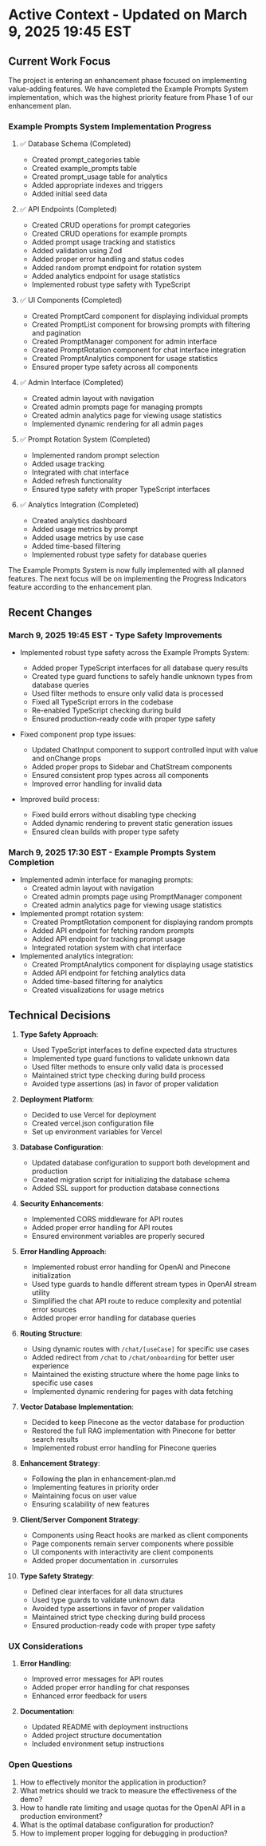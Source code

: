 # Active Context - Updated on March 9, 2025 19:45 EST

## Current Work Focus

The project is entering an enhancement phase focused on implementing value-adding features. We have completed the Example Prompts System implementation, which was the highest priority feature from Phase 1 of our enhancement plan.

### Example Prompts System Implementation Progress

1. ✅ Database Schema (Completed)

   - Created prompt_categories table
   - Created example_prompts table
   - Created prompt_usage table for analytics
   - Added appropriate indexes and triggers
   - Added initial seed data

2. ✅ API Endpoints (Completed)

   - Created CRUD operations for prompt categories
   - Created CRUD operations for example prompts
   - Added prompt usage tracking and statistics
   - Added validation using Zod
   - Added proper error handling and status codes
   - Added random prompt endpoint for rotation system
   - Added analytics endpoint for usage statistics
   - Implemented robust type safety with TypeScript

3. ✅ UI Components (Completed)

   - Created PromptCard component for displaying individual prompts
   - Created PromptList component for browsing prompts with filtering and pagination
   - Created PromptManager component for admin interface
   - Created PromptRotation component for chat interface integration
   - Created PromptAnalytics component for usage statistics
   - Ensured proper type safety across all components

4. ✅ Admin Interface (Completed)

   - Created admin layout with navigation
   - Created admin prompts page for managing prompts
   - Created admin analytics page for viewing usage statistics
   - Implemented dynamic rendering for all admin pages

5. ✅ Prompt Rotation System (Completed)

   - Implemented random prompt selection
   - Added usage tracking
   - Integrated with chat interface
   - Added refresh functionality
   - Ensured type safety with proper TypeScript interfaces

6. ✅ Analytics Integration (Completed)
   - Created analytics dashboard
   - Added usage metrics by prompt
   - Added usage metrics by use case
   - Added time-based filtering
   - Implemented robust type safety for database queries

The Example Prompts System is now fully implemented with all planned features. The next focus will be on implementing the Progress Indicators feature according to the enhancement plan.

## Recent Changes

### March 9, 2025 19:45 EST - Type Safety Improvements

- Implemented robust type safety across the Example Prompts System:

  - Added proper TypeScript interfaces for all database query results
  - Created type guard functions to safely handle unknown types from database queries
  - Used filter methods to ensure only valid data is processed
  - Fixed all TypeScript errors in the codebase
  - Re-enabled TypeScript checking during build
  - Ensured production-ready code with proper type safety

- Fixed component prop type issues:

  - Updated ChatInput component to support controlled input with value and onChange props
  - Added proper props to Sidebar and ChatStream components
  - Ensured consistent prop types across all components
  - Improved error handling for invalid data

- Improved build process:
  - Fixed build errors without disabling type checking
  - Added dynamic rendering to prevent static generation issues
  - Ensured clean builds with proper type safety

### March 9, 2025 17:30 EST - Example Prompts System Completion

- Implemented admin interface for managing prompts:
  - Created admin layout with navigation
  - Created admin prompts page using PromptManager component
  - Created admin analytics page for viewing usage statistics
- Implemented prompt rotation system:
  - Created PromptRotation component for displaying random prompts
  - Added API endpoint for fetching random prompts
  - Added API endpoint for tracking prompt usage
  - Integrated rotation system with chat interface
- Implemented analytics integration:
  - Created PromptAnalytics component for displaying usage statistics
  - Added API endpoint for fetching analytics data
  - Added time-based filtering for analytics
  - Created visualizations for usage metrics

## Technical Decisions

1. **Type Safety Approach**:

   - Used TypeScript interfaces to define expected data structures
   - Implemented type guard functions to validate unknown data
   - Used filter methods to ensure only valid data is processed
   - Maintained strict type checking during build process
   - Avoided type assertions (as) in favor of proper validation

2. **Deployment Platform**:

   - Decided to use Vercel for deployment
   - Created vercel.json configuration file
   - Set up environment variables for Vercel

3. **Database Configuration**:

   - Updated database configuration to support both development and production
   - Created migration script for initializing the database schema
   - Added SSL support for production database connections

4. **Security Enhancements**:

   - Implemented CORS middleware for API routes
   - Added proper error handling for API routes
   - Ensured environment variables are properly secured

5. **Error Handling Approach**:

   - Implemented robust error handling for OpenAI and Pinecone initialization
   - Used type guards to handle different stream types in OpenAI stream utility
   - Simplified the chat API route to reduce complexity and potential error sources
   - Added proper error handling for database queries

6. **Routing Structure**:

   - Using dynamic routes with `/chat/[useCase]` for specific use cases
   - Added redirect from `/chat` to `/chat/onboarding` for better user experience
   - Maintained the existing structure where the home page links to specific use cases
   - Implemented dynamic rendering for pages with data fetching

7. **Vector Database Implementation**:

   - Decided to keep Pinecone as the vector database for production
   - Restored the full RAG implementation with Pinecone for better search results
   - Implemented robust error handling for Pinecone queries

8. **Enhancement Strategy**:

   - Following the plan in enhancement-plan.md
   - Implementing features in priority order
   - Maintaining focus on user value
   - Ensuring scalability of new features

9. **Client/Server Component Strategy**:

   - Components using React hooks are marked as client components
   - Page components remain server components where possible
   - UI components with interactivity are client components
   - Added proper documentation in .cursorrules

10. **Type Safety Strategy**:
    - Defined clear interfaces for all data structures
    - Used type guards to validate unknown data
    - Avoided type assertions in favor of proper validation
    - Maintained strict type checking during build process
    - Ensured production-ready code with proper type safety

### UX Considerations

1. **Error Handling**:

   - Improved error messages for API routes
   - Added proper error handling for chat responses
   - Enhanced error feedback for users

2. **Documentation**:
   - Updated README with deployment instructions
   - Added project structure documentation
   - Included environment setup instructions

### Open Questions

1. How to effectively monitor the application in production?
2. What metrics should we track to measure the effectiveness of the demo?
3. How to handle rate limiting and usage quotas for the OpenAI API in a production environment?
4. What is the optimal database configuration for production?
5. How to implement proper logging for debugging in production?
